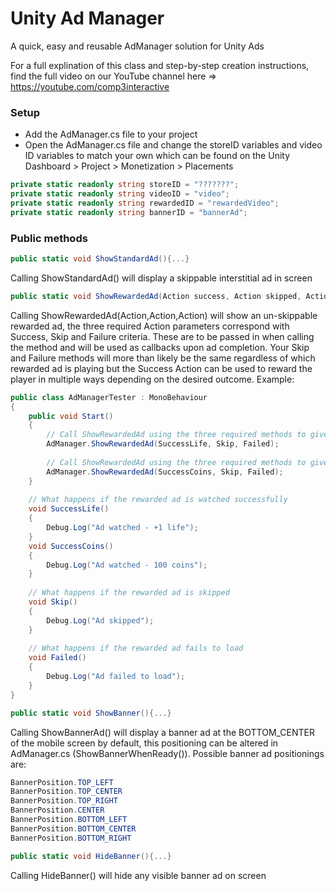 # Unity Ad Manager
A quick, easy and reusable AdManager solution for Unity Ads

For a full explination of this class and step-by-step creation instructions, find the full video on our YouTube channel here => <https://youtube.com/comp3interactive>

### Setup
- Add the AdManager.cs file to your project
- Open the AdManager.cs file and change the storeID variables and video ID variables to match your own which can be found on the Unity Dashboard > Project > Monetization > Placements
```csharp
private static readonly string storeID = "???????";
private static readonly string videoID = "video";
private static readonly string rewardedID = "rewardedVideo";
private static readonly string bannerID = "bannerAd";
```

### Public methods
```csharp
public static void ShowStandardAd(){...}
```
Calling ShowStandardAd() will display a skippable interstitial ad in screen

```csharp
public static void ShowRewardedAd(Action success, Action skipped, Action failed){...}
```
Calling ShowRewardedAd(Action,Action,Action) will show an un-skippable rewarded ad, the three required Action parameters correspond with Success, Skip and Failure criteria. These are to be passed in when calling the method and will be used as callbacks upon ad completion. Your Skip and Failure methods will more than likely be the same regardless of which rewarded ad is playing but the Success Action can be used to reward the player in multiple ways depending on the desired outcome. Example: 

```csharp
public class AdManagerTester : MonoBehaviour
{
    public void Start()
    {
        // Call ShowRewardedAd using the three required methods to give an extra life
        AdManager.ShowRewardedAd(SuccessLife, Skip, Failed); 
        
        // Call ShowRewardedAd using the three required methods to give extra coins
        AdManager.ShowRewardedAd(SuccessCoins, Skip, Failed); 
    }
    
    // What happens if the rewarded ad is watched successfully
    void SuccessLife()
    {
        Debug.Log("Ad watched - +1 life");
    }
    void SuccessCoins()
    {
        Debug.Log("Ad watched - 100 coins");
    }
    
    // What happens if the rewarded ad is skipped
    void Skip()
    {
        Debug.Log("Ad skipped");
    }
    
    // What happens if the rewarded ad fails to load
    void Failed()
    {
        Debug.Log("Ad failed to load");
    }
}
```

```csharp
public static void ShowBanner(){...}
```
Calling ShowBannerAd() will display a banner ad at the BOTTOM_CENTER of the mobile screen by default, this positioning can be altered in AdManager.cs (ShowBannerWhenReady()).
Possible banner ad positionings are:
```csharp
BannerPosition.TOP_LEFT
BannerPosition.TOP_CENTER
BannerPosition.TOP_RIGHT
BannerPosition.CENTER
BannerPosition.BOTTOM_LEFT
BannerPosition.BOTTOM_CENTER
BannerPosition.BOTTOM_RIGHT
```

```csharp
public static void HideBanner(){...}
```
Calling HideBanner() will hide any visible banner ad on screen
